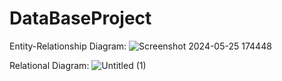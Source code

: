 # DataBaseProject
Entity-Relationship Diagram:
![Screenshot 2024-05-25 174448](https://github.com/Madeperf/DataBaseProject/assets/167219550/e4057cb0-0a2a-4397-808d-148f6962001d)







Relational Diagram: 
![Untitled (1)](https://github.com/Madeperf/DataBaseProject/assets/167219550/e8dead2a-a74c-4f96-9ce8-b5ea7b609b34)



